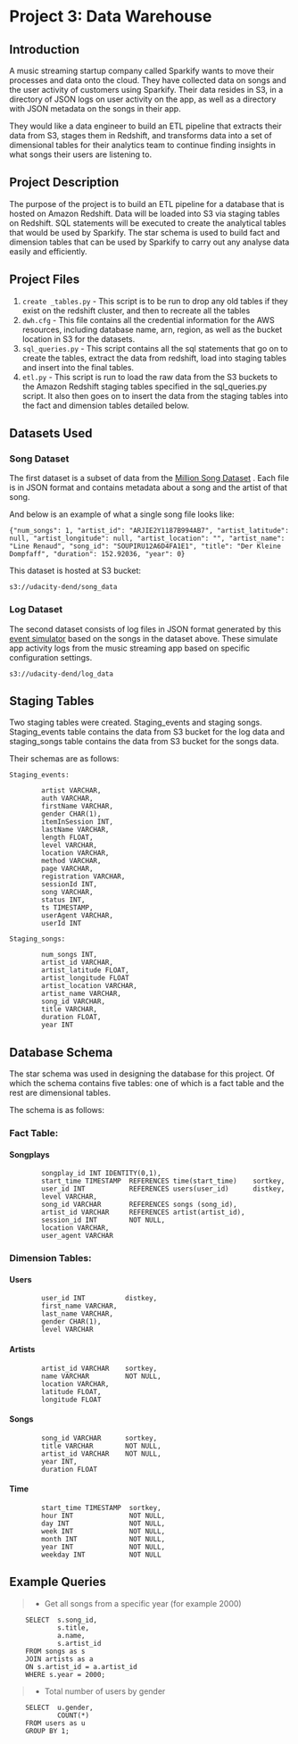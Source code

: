 # Project 3: Data Warehouse

## Introduction 
A music streaming startup company called Sparkify wants to move their processes and data onto the cloud. They have collected data on songs and the user activity of customers using Sparkify. Their data resides in S3, in a directory of JSON logs on user activity on the app, as well as a directory with JSON metadata on the songs in their app.

They would like a data engineer to build an ETL pipeline that extracts their data from S3, stages them in Redshift, and transforms data into a set of dimensional tables for their analytics team to continue finding insights in what songs their users are listening to. 

## Project Description
The purpose of the project is to build an ETL pipeline for a database that is hosted on Amazon Redshift. Data will be loaded into S3 via staging tables on Redshift. SQL statements will be executed to create the analytical tables that would be used by Sparkify. The star schema is used to build fact and dimension tables that can be used by Sparkify to carry out any analyse data easily and efficiently. 

## Project Files

1. `create _tables.py` - This script is to be run to drop any old tables if they exist on the redshift cluster, and then to recreate all the tables   
2. `dwh.cfg` - This file contains all the credential information for the AWS resources, including database name, arn, region, as well as the bucket location in S3 for the datasets.
3. `sql_queries.py` - This script contains all the sql statements that go on to create the tables, extract the data from redshift, load into staging tables and insert into the final tables. 
4. `etl.py` - This script is run to load the raw data from the S3 buckets to the Amazon Redshift staging tables specified in the sql_queries.py script. It also then goes on to insert the data from the staging tables into the fact and dimension tables detailed below.

## Datasets Used

### Song Dataset

The first dataset is a subset of data from the [Million Song Dataset](https://labrosa.ee.columbia.edu/millionsong/) . Each file is in JSON format and contains metadata about a song and the artist of that song. 

And below is an example of what a single song file looks like:

```
{"num_songs": 1, "artist_id": "ARJIE2Y1187B994AB7", "artist_latitude": null, "artist_longitude": null, "artist_location": "", "artist_name": "Line Renaud", "song_id": "SOUPIRU12A6D4FA1E1", "title": "Der Kleine Dompfaff", "duration": 152.92036, "year": 0}
```

This dataset is hosted at S3 bucket: 

```
s3://udacity-dend/song_data
```

### Log Dataset 

The second dataset consists of log files in JSON format generated by this [event simulator](https://github.com/Interana/eventsim) based on the songs in the dataset above. These simulate app activity logs from the music streaming app based on specific configuration settings.

```
s3://udacity-dend/log_data
```

## Staging Tables

Two staging tables were created. Staging_events and staging songs. Staging_events table contains the data from S3 bucket for the log data
and staging_songs table contains the data from S3 bucket for the songs data.

Their schemas are as follows:

```
Staging_events:

        artist VARCHAR,
        auth VARCHAR,
        firstName VARCHAR,
        gender CHAR(1),
        itemInSession INT,
        lastName VARCHAR,
        length FLOAT,
        level VARCHAR,
        location VARCHAR,
        method VARCHAR,
        page VARCHAR,
        registration VARCHAR,
        sessionId INT,
        song VARCHAR,
        status INT,
        ts TIMESTAMP,
        userAgent VARCHAR,
        userId INT
        
Staging_songs:

        num_songs INT,
        artist_id VARCHAR,
        artist_latitude FLOAT,
        artist_longitude FLOAT
        artist_location VARCHAR,
        artist_name VARCHAR,
        song_id VARCHAR,
        title VARCHAR,
        duration FLOAT,
        year INT
```

## Database Schema

The star schema was used in designing the database for this project. Of which the schema contains five tables: one of which is a fact table and the rest are dimensional tables.

The schema is as follows:

### Fact Table:

#### Songplays

```
        songplay_id INT IDENTITY(0,1),
        start_time TIMESTAMP  REFERENCES time(start_time)    sortkey,
        user_id INT           REFERENCES users(user_id)      distkey,
        level VARCHAR,
        song_id VARCHAR       REFERENCES songs (song_id),
        artist_id VARCHAR     REFERENCES artist(artist_id),
        session_id INT        NOT NULL,
        location VARCHAR,
        user_agent VARCHAR

```

### Dimension Tables:

#### Users

```
        user_id INT          distkey,
        first_name VARCHAR,
        last_name VARCHAR,
        gender CHAR(1),
        level VARCHAR
```

#### Artists

```
        artist_id VARCHAR    sortkey,
        name VARCHAR         NOT NULL,
        location VARCHAR,
        latitude FLOAT,
        longitude FLOAT
```

#### Songs

```
        song_id VARCHAR      sortkey,
        title VARCHAR        NOT NULL,
        artist_id VARCHAR    NOT NULL,
        year INT,
        duration FLOAT
```

#### Time

```
        start_time TIMESTAMP  sortkey,
        hour INT              NOT NULL,
        day INT               NOT NULL,
        week INT              NOT NULL,
        month INT             NOT NULL,
        year INT              NOT NULL,
        weekday INT           NOT NULL
```

## Example Queries

> - Get all songs from a specific year (for example 2000)

```
    SELECT  s.song_id,
            s.title,
            a.name,
            s.artist_id
    FROM songs as s
    JOIN artists as a
    ON s.artist_id = a.artist_id 
    WHERE s.year = 2000;
``` 

> - Total number of users by gender

```    
    SELECT  u.gender,
            COUNT(*)
    FROM users as u
    GROUP BY 1;
```